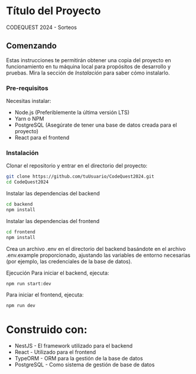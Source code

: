# Título del Proyecto

CODEQUEST 2024 - Sorteos

## Comenzando

Estas instrucciones te permitirán obtener una copia del proyecto en funcionamiento en tu máquina local para propósitos de desarrollo y pruebas. Mira la sección de _Instalación_ para saber cómo instalarlo.

### Pre-requisitos

Necesitas instalar:

- Node.js (Preferiblemente la última versión LTS)
- Yarn o NPM
- PostgreSQL (Asegúrate de tener una base de datos creada para el proyecto)
- React para el frontend

### Instalación

Clonar el repositorio y entrar en el directorio del proyecto:

```bash
git clone https://github.com/tuUsuario/CodeQuest2024.git
cd CodeQuest2024
```

Instalar las dependencias del backend

```bash
cd backend
npm install
```

Instalar las dependencias del frontend

```bash
cd frontend
npm install
```

Crea un archivo .env en el directorio del backend basándote en el archivo .env.example proporcionado, ajustando las variables de entorno necesarias (por ejemplo, las credenciales de la base de datos).

Ejecución
Para iniciar el backend, ejecuta:

```bash
npm run start:dev
```

Para iniciar el frontend, ejecuta:

```bash
npm run dev
```

# Construido con:
- NestJS - El framework utilizado para el backend
- React - Utilizado para el frontend
- TypeORM - ORM para la gestión de la base de datos
- PostgreSQL - Como sistema de gestión de base de datos